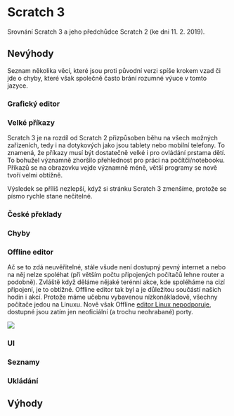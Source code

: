 # Scratch 3
Srovnání Scratch 3 a jeho předchůdce Scratch 2 (ke dni 11. 2. 2019).

## Nevýhody
Seznam několika věcí, které jsou proti původní verzi spíše krokem vzad či jde o chyby, které však společně často brání rozumné výuce v tomto jazyce.

### Grafický editor
### Velké příkazy
Scratch 3 je na rozdíl od Scratch 2 přizpůsoben běhu na všech možných zařízeních, tedy i na dotykových jako jsou tablety nebo mobilní telefony. To znamená, že příkazy musí být dostatečně velké i pro ovládání prstama dětí. To bohužel významně zhoršilo přehlednost pro práci na počítči/notebooku. Příkazů se na obrazovku vejde významně méně, větší programy se nově tvoří velmi obtížně.

Výsledek se příliš nezlepší, když si stránku Scratch 3 zmenšíme, protože se písmo rychle stane nečitelné.

### České překlady
### Chyby

### Offline editor
Ač se to zdá neuvěřitelné, stále všude není dostupný pevný internet a nebo na něj nelze spoléhat (při větším počtu připojených počítačů lehne router a podobně). Zvláště když děláme nějaké terénní akce, kde spoléháme na cizí připojení, je to obtížné. Offline editor tak byl a je důležitou součástí našich hodin i akcí. Protože máme učebnu vybavenou nízkonákladově, všechny počítače jedou na Linuxu. Nově však Offline [editor Linux nepodporuje](https://scratch.mit.edu/download), dostupné jsou zatím jen neoficiální (a trochu neohrabané) porty.

![](images/offline_editor.png)

### UI
### Seznamy
### Ukládání


## Výhody

